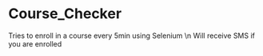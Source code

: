 # Course_Checker

Tries to enroll in a course every 5min using Selenium \n
Will receive SMS if you are enrolled 
